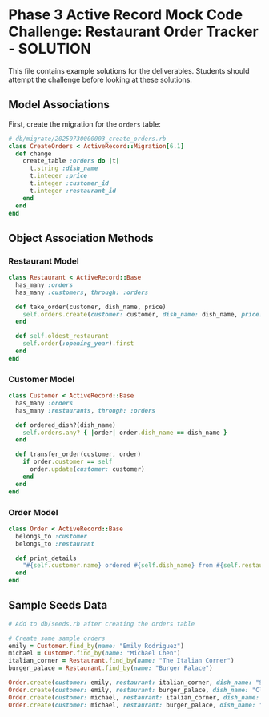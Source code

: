 # Phase 3 Active Record Mock Code Challenge: Restaurant Order Tracker - SOLUTION

This file contains example solutions for the deliverables. Students should attempt the challenge before looking at these solutions.

## Model Associations

First, create the migration for the `orders` table:

```ruby
# db/migrate/20250730000003_create_orders.rb
class CreateOrders < ActiveRecord::Migration[6.1]
  def change
    create_table :orders do |t|
      t.string :dish_name
      t.integer :price
      t.integer :customer_id
      t.integer :restaurant_id
    end
  end
end
```

## Object Association Methods

### Restaurant Model

```ruby
class Restaurant < ActiveRecord::Base
  has_many :orders
  has_many :customers, through: :orders

  def take_order(customer, dish_name, price)
    self.orders.create(customer: customer, dish_name: dish_name, price: price)
  end

  def self.oldest_restaurant
    self.order(:opening_year).first
  end
end
```

### Customer Model

```ruby
class Customer < ActiveRecord::Base
  has_many :orders
  has_many :restaurants, through: :orders

  def ordered_dish?(dish_name)
    self.orders.any? { |order| order.dish_name == dish_name }
  end

  def transfer_order(customer, order)
    if order.customer == self
      order.update(customer: customer)
    end
  end
end
```

### Order Model

```ruby
class Order < ActiveRecord::Base
  belongs_to :customer
  belongs_to :restaurant

  def print_details
    "#{self.customer.name} ordered #{self.dish_name} from #{self.restaurant.name}"
  end
end
```

## Sample Seeds Data

```ruby
# Add to db/seeds.rb after creating the orders table

# Create some sample orders
emily = Customer.find_by(name: "Emily Rodriguez")
michael = Customer.find_by(name: "Michael Chen")
italian_corner = Restaurant.find_by(name: "The Italian Corner")
burger_palace = Restaurant.find_by(name: "Burger Palace")

Order.create(customer: emily, restaurant: italian_corner, dish_name: "Spaghetti Carbonara", price: 18)
Order.create(customer: emily, restaurant: burger_palace, dish_name: "Classic Burger", price: 12)
Order.create(customer: michael, restaurant: italian_corner, dish_name: "Margherita Pizza", price: 16)
Order.create(customer: michael, restaurant: burger_palace, dish_name: "Cheese Fries", price: 8)
```
